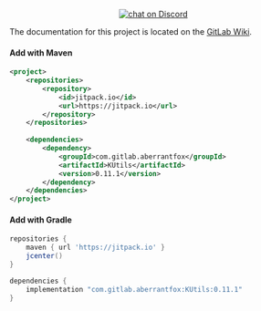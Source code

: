 <p align="center">
  <a href="https://discord.gg/REZVVjA">
    <img src="https://img.shields.io/discord/453208597082406912?logo=discord" alt="chat on Discord">
  </a>
</p>

The documentation for this project is located on the [GitLab Wiki](https://gitlab.com/Aberrantfox/KUtils/wikis/home).

#### Add with Maven
```xml
<project>
    <repositories>
        <repository>
            <id>jitpack.io</id>
            <url>https://jitpack.io</url>
        </repository>
    </repositories>
    
    <dependencies>
        <dependency>
            <groupId>com.gitlab.aberrantfox</groupId>
            <artifactId>KUtils</artifactId>
            <version>0.11.1</version>
        </dependency>
    </dependencies>
</project>
```

#### Add with Gradle
```groovy
repositories {
    maven { url 'https://jitpack.io' }
    jcenter()
}

dependencies {
    implementation "com.gitlab.aberrantfox:KUtils:0.11.1"
}
```
